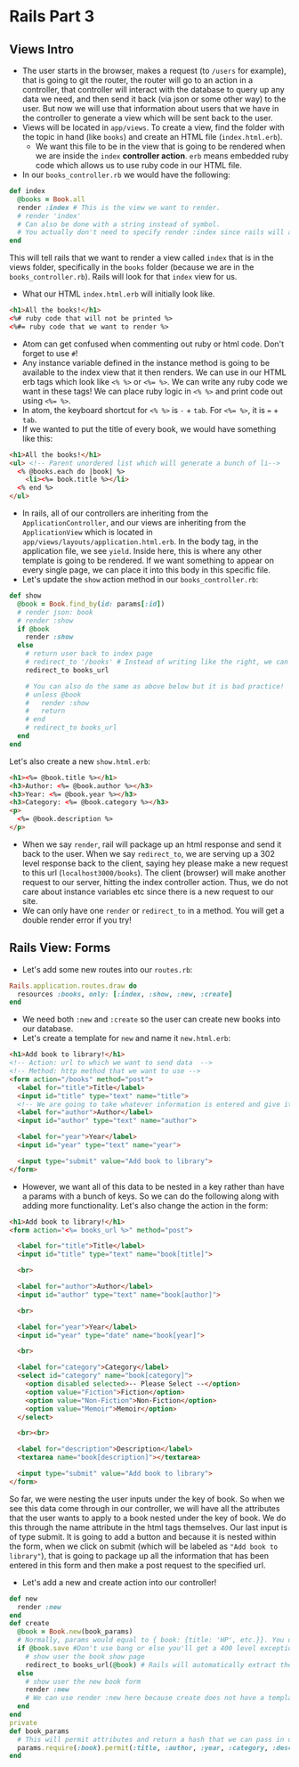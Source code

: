 # Rails Part 3

## Views Intro
- The user starts in the browser, makes a request (to `/users` for example), that is going to git the router, the router will go to an action in a controller, that controller will interact with the database to query up any data we need, and then send it back (via json or some other way) to the user. But now we will use that information about users that we have in the controller to generate a view which will be sent back to the user.
- Views will be located in `app/views`. To create a view, find the folder with the topic in hand (like `books`) and create an HTML file (`index.html.erb`).
  - We want this file to be in the view that is going to be rendered when we are inside the `index` **controller action**. `erb` means embedded ruby code which allows us to use ruby code in our HTML file.
- In our `books_controller.rb` we would have the following:
```ruby
def index
  @books = Book.all
  render :index # This is the view we want to render.
  # render 'index'
  # Can also be done with a string instead of symbol.
  # You actually don't need to specify render :index since rails will automatically try to find this template although it is good practice to be as explicit as possible in your actions.
end
```
This will tell rails that we want to render a view called `index` that is in the views folder, specifically in the `books` folder (because we are in the `books_controller.rb`). Rails will look for that `index` view for us.
- What our HTML `index.html.erb` will initially look like.
```html
<h1>All the books!</h1>
<%# ruby code that will not be printed %>
<%#= ruby code that we want to render %>
```
- Atom can get confused when commenting out ruby or html code. Don't forget to use `#`!
- Any instance variable defined in the instance method is going to be available to the index view that it then renders. We can use in our HTML erb tags which look like `<% %>` or `<%= %>`. We can write any ruby code we want in these tags! We can place ruby logic in `<% %>` and print code out using `<%= %>`.
- In atom, the keyboard shortcut for `<% %>` is `-` + `tab`. For `<%= %>`, it is `=` + `tab`.
- If we wanted to put the title of every book, we would have something like this:
```html
<h1>All the books!</h1>
<ul> <!-- Parent unordered list which will generate a bunch of li-->
  <% @books.each do |book| %>
    <li><%= book.title %></li>
  <% end %>
</ul>
```
- In rails, all of our controllers are inheriting from the `ApplicationController`, and our views are inheriting from the `ApplicationView` which is located in `app/views/layouts/application.html.erb`. In the body tag, in the application file, we see `yield`. Inside here, this is where any other template is going to be rendered. If we want something to appear on every single page, we can place it into this body in this specific file.
- Let's update the `show` action method in our `books_controller.rb`:
```ruby
def show
  @book = Book.find_by(id: params[:id])
  # render json: book
  # render :show
  if @book
    render :show
  else
    # return user back to index page
    # redirect_to '/books' # Instead of writing like the right, we can use a helper method as seen below (based on what we see in our routes)
    redirect_to books_url

    # You can also do the same as above below but it is bad practice!
    # unless @book
    #   render :show
    #   return
    # end
    # redirect_to books_url
  end
end
```
Let's also create a new `show.html.erb`:
```html
<h1><%= @book.title %></h1>
<h3>Author: <%= @book.author %></h3>
<h3>Year: <%= @book.year %></h3>
<h3>Category: <%= @book.category %></h3>
<p>
  <%= @book.description %>
</p>
```
- When we say `render`, rail will package up an html response and send it back to the user. When we say `redirect_to`, we are serving up a 302 level response back to the client, saying hey please make a new request to this url (`localhost3000/books`). The client (browser) will make another request to our server, hitting the index controller action. Thus, we do not care about instance variables etc since there is a new request to our site.
- We can only have one `render` or `redirect_to` in a method. You will get a double render error if you try!

## Rails View: Forms
- Let's add some new routes into our `routes.rb`:
```ruby
Rails.application.routes.draw do
  resources :books, only: [:index, :show, :new, :create]
end
```
- We need both `:new` and `:create` so the user can create new books into our database.
- Let's create a template for `new` and name it `new.html.erb`:
```html
<h1>Add book to library!</h1>
<!-- Action: url to which we want to send data  -->
<!-- Method: http method that we want to use -->
<form action="/books" method="post">
  <label for="title">Title</label>
  <input id="title" type="text" name="title">
  <!-- We are going to take whatever information is entered and give it a key of title as specified in name above for params -->
  <label for="author">Author</label>
  <input id="author" type="text" name="author">

  <label for="year">Year</label>
  <input id="year" type="text" name="year">

  <input type="submit" value="Add book to library">
</form>
```
- However, we want all of this data to be nested in a key rather than have a params with a bunch of keys. So we can do the following along with adding more functionality. Let's also change the action in the form:
```html
<h1>Add book to library!</h1>
<form action="<%= books_url %>" method="post">

  <label for="title">Title</label>
  <input id="title" type="text" name="book[title]">

  <br>

  <label for="author">Author</label>
  <input id="author" type="text" name="book[author]">

  <br>

  <label for="year">Year</label>
  <input id="year" type="date" name="book[year]">

  <br>

  <label for="category">Category</label>
  <select id="category" name="book[category]">
    <option disabled selected>-- Please Select --</option>
    <option value="Fiction">Fiction</option>
    <option value="Non-Fiction">Non-Fiction</option>
    <option value="Memoir">Memoir</option>
  </select>

  <br><br>

  <label for="description">Description</label>
  <textarea name="book[description]"></textarea>

  <input type="submit" value="Add book to library">
</form>
```
So far, we were nesting the user inputs under the key of book. So when we see this data come through in our controller, we will have all the attributes that the user wants to apply to a book nested under the key of book. We do this through the name attribute in the html tags themselves. Our last input is of type submit. It is going to add a button and because it is nested within the form, when we click on submit (which will be labeled as `"Add book to library"`), that is going to package up all the information that has been entered in this form and then make a post request to the specified url.
- Let's add a new and create action into our controller!
```ruby
def new
  render :new
end
def create
  @book = Book.new(book_params)
  # Normally, params would equal to { book: {title: 'HP', etc.}}. You don't want to pass params[:book] directly into new because of malicious people out there. Instead, let's pass in book_params.
  if @book.save #Don't use bang or else you'll get a 400 level exception error!
    # show user the book show page
    redirect_to books_url(@book) # Rails will automatically extract the id for us!
  else
    # show user the new book form
    render :new
    # We can use render :new here because create does not have a template.
  end
end
private
def book_params
  # This will permit attributes and return a hash that we can pass in directly when we try to create a new instance of book!
  params.require(:book).permit(:title, :author, :year, :category, :description)
end
```
